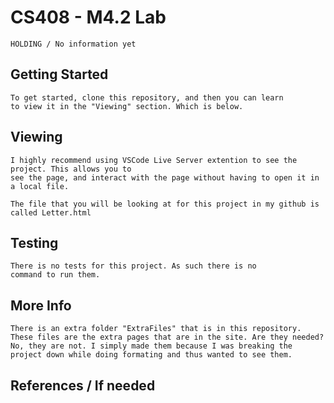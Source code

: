 # CS408 - M4.2 Lab
    HOLDING / No information yet

## Getting Started
    To get started, clone this repository, and then you can learn 
    to view it in the "Viewing" section. Which is below.

## Viewing
    I highly recommend using VSCode Live Server extention to see the project. This allows you to
    see the page, and interact with the page without having to open it in a local file.

    The file that you will be looking at for this project in my github is called Letter.html
    
## Testing
    There is no tests for this project. As such there is no
    command to run them.

## More Info
    There is an extra folder "ExtraFiles" that is in this repository. These files are the extra pages that are in the site. Are they needed? No, they are not. I simply made them because I was breaking the project down while doing formating and thus wanted to see them.

## References / If needed